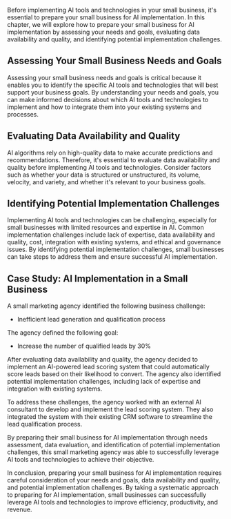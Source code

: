 

Before implementing AI tools and technologies in your small business, it's essential to prepare your small business for AI implementation. In this chapter, we will explore how to prepare your small business for AI implementation by assessing your needs and goals, evaluating data availability and quality, and identifying potential implementation challenges.

Assessing Your Small Business Needs and Goals
---------------------------------------------

Assessing your small business needs and goals is critical because it enables you to identify the specific AI tools and technologies that will best support your business goals. By understanding your needs and goals, you can make informed decisions about which AI tools and technologies to implement and how to integrate them into your existing systems and processes.

Evaluating Data Availability and Quality
----------------------------------------

AI algorithms rely on high-quality data to make accurate predictions and recommendations. Therefore, it's essential to evaluate data availability and quality before implementing AI tools and technologies. Consider factors such as whether your data is structured or unstructured, its volume, velocity, and variety, and whether it's relevant to your business goals.

Identifying Potential Implementation Challenges
-----------------------------------------------

Implementing AI tools and technologies can be challenging, especially for small businesses with limited resources and expertise in AI. Common implementation challenges include lack of expertise, data availability and quality, cost, integration with existing systems, and ethical and governance issues. By identifying potential implementation challenges, small businesses can take steps to address them and ensure successful AI implementation.

Case Study: AI Implementation in a Small Business
-------------------------------------------------

A small marketing agency identified the following business challenge:

* Inefficient lead generation and qualification process

The agency defined the following goal:

* Increase the number of qualified leads by 30%

After evaluating data availability and quality, the agency decided to implement an AI-powered lead scoring system that could automatically score leads based on their likelihood to convert. The agency also identified potential implementation challenges, including lack of expertise and integration with existing systems.

To address these challenges, the agency worked with an external AI consultant to develop and implement the lead scoring system. They also integrated the system with their existing CRM software to streamline the lead qualification process.

By preparing their small business for AI implementation through needs assessment, data evaluation, and identification of potential implementation challenges, this small marketing agency was able to successfully leverage AI tools and technologies to achieve their objective.

In conclusion, preparing your small business for AI implementation requires careful consideration of your needs and goals, data availability and quality, and potential implementation challenges. By taking a systematic approach to preparing for AI implementation, small businesses can successfully leverage AI tools and technologies to improve efficiency, productivity, and revenue.
